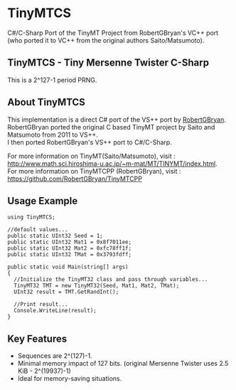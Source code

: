 # TinyMTCS
C#/C-Sharp Port of the TinyMT Project from RobertGBryan's VC++ port (who ported it to VC++ from the original authors Saito/Matsumoto).

## TinyMTCS - Tiny Mersenne Twister C-Sharp
This is a 2^127-1 period PRNG.

## About TinyMTCS
This implementation is a direct C# port of the VS++ port by <a href="https://github.com/RobertGBryan">RobertGBryan</a>. <br>
RobertGBryan ported the original C based TinyMT project by Saito and Matsumoto from 2011 to VS++. <br>
I then ported RobertGBryan's VS++ port to C#/C-Sharp. <br>

For more information on TinyMT(Saito/Matsumoto), visit : <br>
<a  href="http://www.math.sci.hiroshima-u.ac.jp/~m-mat/MT/TINYMT/index.html">http://www.math.sci.hiroshima-u.ac.jp/~m-mat/MT/TINYMT/index.html</a>. <br>
For more information on TinyMTCPP (RobertGBryan), visit : <br>
<a href="https://github.com/RobertGBryan/TinyMTCPP"> https://github.com/RobertGBryan/TinyMTCPP</a> <br>

## Usage Example
```
using TinyMTCS;

//default values...
public static UInt32 Seed = 1;
public static UInt32 Mat1 = 0x8f7011ee;
public static UInt32 Mat2 = 0xfc78ff1f;
public static UInt32 TMat = 0x3793fdff;

public static void Main(string[] args)
{  
  //Initialize the TinyMT32 class and pass through variables...
  TinyMT32 TMT = new TinyMT32(Seed, Mat1, Mat2, TMat);
  UInt32 result = TMT.GetRandInt();
  
  //Print result...
  Console.WriteLine(result);
}
```

## Key Features
- Sequences are 2^(127)-1.
- Minimal memory impact of 127 bits. (original Mersenne Twister uses 2.5 KiB - 2^(19937)-1)
- Ideal for memory-saving situations.
